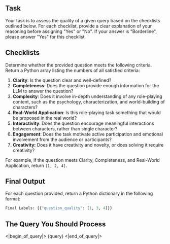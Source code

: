 ## Task
Your task is to assess the quality of a given query based on the checklists outlined below. For each checklist, provide a clear explanation of your reasoning before assigning "Yes" or "No". If your answer is "Borderline", please answer "Yes" for this checklist. 

## Checklists
Determine whether the provided question meets the following criteria. Return a Python array listing the numbers of all satisfied criteria:

1. **Clarity**: Is the question clear and well-defined?
2. **Completeness**: Does the question provide enough information for the LLM to answer the question?
3. **Complexity**: Does it involve in-depth understanding of any role-playing content, such as the psychology, characterization, and world-building of characters?
4. **Real-World Application**: Is this role-playing task something that would be proposed in the real world?
5. **Interactivity**: Does the question encourage meaningful interactions between characters, rather than single character?
6. **Engagement**: Does the task motivate active participation and emotional involvement from the audience or participants?
7. **Creativity:** Does it have creativity and novelty, or does solving it require creativity?

For example, if the question meets Clarity, Completeness, and Real-World Application, return `[1, 2, 4]`.

## Final Output

For each question provided, return a Python dictionary in the following format:
```python
Final Labels: {{"question_quality": [1, 3, 4]}}
```

## The Query You Should Process
<|begin_of_query|>
{query}
<|end_of_query|>